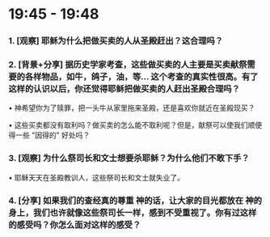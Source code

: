 # 19:45 - 19:48 

### 1. [观察] 耶稣为什么把做买卖的人从圣殿赶出？这合理吗？

### 2. [背景+分享] 据历史学家考查，这些做买卖的人主要是买卖献祭需要的各样物品，如牛，鸽子，油，等... 这个考查的真实性很高。有了这样的认识以后，你还觉得耶稣把做买卖的人赶出圣殿合理吗？

• 神希望你为了赎罪，把一头牛从家里拖来圣殿，还是喜欢你就近在圣殿现买？

• 这些买卖都没有取利吗？做买卖的怎么能不取利呢？但是，献祭可以使我们顺便得一些 "因得的" 好处吗？

### 3. [观察] 为什么祭司长和文士想要杀耶稣？为什么他们不敢下手？

• 耶稣天天在圣殿教训人，这些祭司长和文士就失业了。

### 4. [分享] 如果我们的查经真的尊重 神的话，让大家的目光都放在 神的身上，我们也许就像这些祭司长一样，感到不受重视了。你有过这样的感受吗？你怎么面对这样的感受？